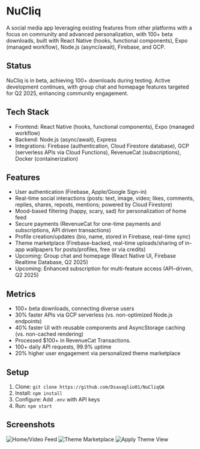 # NuCliq
A social media app leveraging existing features from other platforms with a focus on community and advanced personalization, with 100+ beta downloads, built with React Native (hooks, functional components), Expo (managed workflow), Node.js (async/await), Firebase, and GCP.

## Status
NuCliq is in beta, achieving 100+ downloads during testing. Active development continues, with group chat and homepage features targeted for Q2 2025, enhancing community engagement.

## Tech Stack
- Frontend: React Native (hooks, functional components), Expo (managed workflow)
- Backend: Node.js (async/await), Express
- Integrations: Firebase (authentication, Cloud Firestore database), GCP (serverless APIs via Cloud Functions), RevenueCat (subscriptions), Docker (containerization)

## Features
- User authentication (Firebase, Apple/Google Sign-in)
- Real-time social interactions (posts: text, image, video; likes, comments, replies, shares, reposts, mentions; powered by Cloud Firestore)
- Mood-based filtering (happy, scary, sad) for personalization of home feed
- Secure payments (RevenueCat for one-time payments and subscriptions, API driven transactions)
- Profile creation/updates (bio, name, stored in Firebase, real-time sync)
- Theme marketplace (Firebase-backed, real-time uploads/sharing of in-app wallpapers for posts/profiles, free or via credits)
- Upcoming: Group chat and homepage (React Native UI, Firebase Realtime Database, Q2 2025)
- Upcoming: Enhanced subscription for multi-feature access (API-driven, Q2 2025)

## Metrics
- 100+ beta downloads, connecting diverse users
- 30% faster APIs via GCP serverless (vs. non-optimized Node.js endpoints)
- 40% faster UI with reusable components and AsyncStorage caching (vs. non-cached rendering)
- Processed $100+ in RevenueCat Transactions.
- 100+ daily API requests, 99.9% uptime
- 20% higher user engagement via personalized theme marketplace

## Setup
1. Clone: `git clone https://github.com/Dsavaglio01/NuCliqQA`
2. Install: `npm install`
3. Configure: Add `.env` with API keys
4. Run: `npm start`

## Screenshots
![Home/Video Feed](https://imgur.com/gallery/home-video-feed-75jdb51)
![Theme Marketplace](https://imgur.com/gallery/theme-marketplace-yzi6Ua2)
![Apply Theme View](https://imgur.com/gallery/apply-theme-EOkcbhC)

